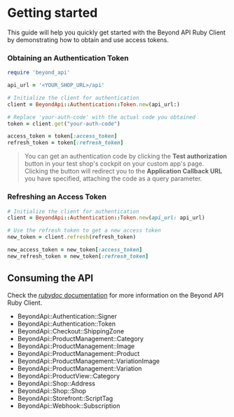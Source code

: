 # Getting started

This guide will help you quickly get started with the Beyond API Ruby Client by demonstrating how to obtain and use access tokens.

### Obtaining an Authentication Token

```ruby
require 'beyond_api'

api_url = '<YOUR_SHOP_URL>/api'

# Initialize the client for authentication
client = BeyondApi::Authentication::Token.new(api_url:)

# Replace 'your-auth-code' with the actual code you obtained
token = client.get("your-auth-code")

access_token = token[:access_token]
refresh_token = token[:refresh_token]
```

> You can get an authentication code by clicking the **Test authorization** button in your test shop's cockpit on your custom app's page.
Clicking the button will redirect you to the **Application Callback URL** you have specified, attaching the code as a query parameter.

### Refreshing an Access Token

```ruby
# Initialize the client for authentication
client = BeyondApi::Authentication::Token.new(api_url: api_url)

# Use the refresh token to get a new access token
new_token = client.refresh(refresh_token)

new_access_token = new_token[:access_token]
new_refresh_token = new_token[:refresh_token]
```

## Consuming the API

Check the [_rubydoc_ documentation](https://rubydoc.info/github/ePages-de/beyond_api-ruby_client) for more information on the Beyond API Ruby Client.

- BeyondApi::Authentication::Signer
- BeyondApi::Authentication::Token
- BeyondApi::Checkout::ShippingZone
- BeyondApi::ProductManagement::Category
- BeyondApi::ProductManagement::Image
- BeyondApi::ProductManagement::Product
- BeyondApi::ProductManagement::VariationImage
- BeyondApi::ProductManagement::Variation
- BeyondApi::ProductView::Category
- BeyondApi::Shop::Address
- BeyondApi::Shop::Shop
- BeyondApi::Storefront::ScriptTag
- BeyondApi::Webhook::Subscription
